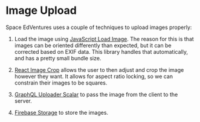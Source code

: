 # Image Upload

Space EdVentures uses a couple of techniques to upload images properly:

1. Load the image using [JavaScript Load Image](https://github.com/blueimp/JavaScript-Load-Image/). The reason for this is that images can be oriented differently than expected, but it can be corrected based on EXIF data. This library handles that automatically, and has a pretty small bundle size.

2. [React Image Crop](https://github.com/DominicTobias/react-image-crop) allows the user to then adjust and crop the image however they want. It allows for aspect ratio locking, so we can constrain their images to be squares.

3. [GraphQL Uploader Scalar](https://github.com/jaydenseric/graphql-upload) to pass the image from the client to the server.

4. [Firebase Storage](https://firebase.google.com/products/storage/) to store the images.
